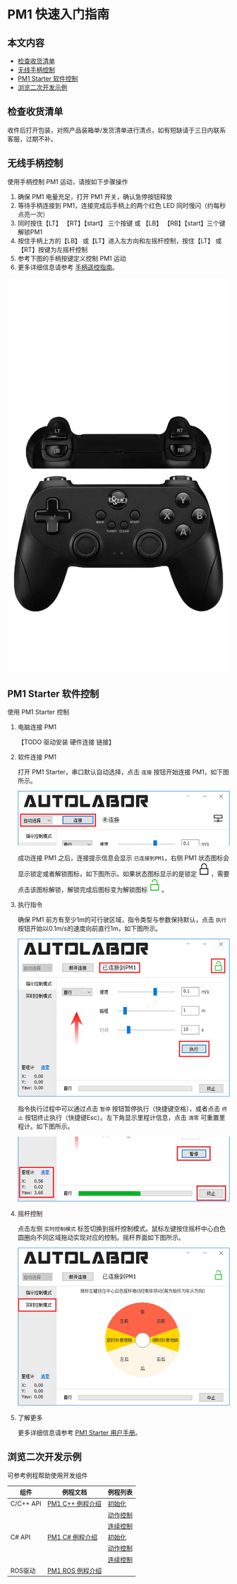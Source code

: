 # PM1 快速入门指南

## 本文内容

* <a href="#检查收货清单">检查收货清单</a>
* <a href="#无线手柄控制">无线手柄控制</a>
* <a href="#PM1 Starter 软件控制">PM1 Starter 软件控制</a>
* <a href="#浏览二次开发示例">浏览二次开发示例</a>

<a name="检查收货清单"></a>

## 检查收货清单

收件后打开包装，对照产品装箱单/发货清单进行清点，如有短缺请于三日内联系客服，过期不补。

<a name="无线手柄控制"></a>

## 无线手柄控制

使用手柄控制 PM1 运动，请按如下步骤操作

1. 确保 PM1 电量充足，打开 PM1 开关，确认急停按钮释放
2. 等待手柄连接到 PM1，连接完成后手柄上的两个红色 LED 同时慢闪（约每秒点亮一次）
3. 同时按住【LT】 【RT】【start】 三个按键 或 【LB】 【RB】【start】三个键解锁PM1
4. 按住手柄上方的【LB】 或【LT】进入左方向和左摇杆控制，按住【LT】 或【RT】按键为左摇杆控制
5. 参考下图的手柄按键定义控制 PM1 运动
6. 更多详细信息请参考 [手柄遥控指南](../user-guide/using-controller)。

![手柄按键示意图](imgs/joystick_define.png)

<a name="PM1 Starter 软件控制"></a>

## PM1 Starter 软件控制

使用 PM1 Starter 控制

1. 电脑连接 PM1
   
   【TODO 驱动安装 硬件连接 链接】

2. 软件连接 PM1

   打开 PM1 Starter，串口默认自动选择，点击 `连接` 按钮开始连接 PM1，如下图所示。

   ![connect](imgs/connect.png)

   成功连接 PM1 之后，连接提示信息会显示 `已连接到PM1`，右侧 PM1 状态图标会显示锁定或者解锁图标，如下图所示。如果状态图标显示的是锁定![lock](imgs/state_lock.png)，需要点击该图标解锁，解锁完成后图标变为解锁图标![unlock](imgs/state_unlock.png)。

3. 执行指令

   确保 PM1 前方有至少1m的可行驶区域，指令类型与参数保持默认，点击 `执行` 按钮开始以0.1m/s的速度向前直行1m，如下图所示。

   ![execute](imgs/connected_execute.png)

   指令执行过程中可以通过点击 `暂停` 按钮暂停执行（快捷键空格），或者点击 `终止` 按钮终止执行（快捷键Esc）。左下角显示里程计信息，点击 `清零` 可重置里程计。如下图所示。

   ![executing](imgs/executing.png)

4. 摇杆控制

   点击左侧 `实时控制模式` 标签切换到摇杆控制模式。鼠标左键按住摇杆中心白色圆圈向不同区域拖动实现对应的控制。摇杆界面如下图所示。

   ![joystick](imgs/joystick.png)

5. 了解更多

    更多详细信息请参考 [PM1 Starter 用户手册](../user-guide/using-pm1-starter/doc)。

<a name="浏览二次开发示例"></a>

## 浏览二次开发示例

可参考例程帮助使用开发组件

|  组件      | 例程文档              |  例程列表  |
| --------- | -------------------- | --------- |
| C/C++ API | [PM1 C++ 例程介绍]()  | [初始化]()  |
|           |                     | [动作控制]() |
|           |                     | [连续控制]() |
| C# API    |  [PM1 C# 例程介绍]()  | [初始化]()  |
|           |                     | [动作控制]() |
|           |                     | [连续控制]() |
| ROS驱动    |  [PM1 ROS 例程介绍]() |            |

